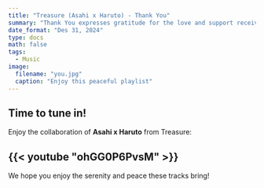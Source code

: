 ```yaml
---
title: "Treasure (Asahi x Haruto) - Thank You"
summary: "Thank You expresses gratitude for the love and support received."
date_format: "Des 31, 2024"
type: docs
math: false
tags:
  - Music
image:
  filename: "you.jpg"
  caption: "Enjoy this peaceful playlist"
---
```


## Time to tune in!

Enjoy the collaboration of **Asahi x Haruto** from Treasure:

## {{< youtube "ohGG0P6PvsM" >}}

We hope you enjoy the serenity and peace these tracks bring!
